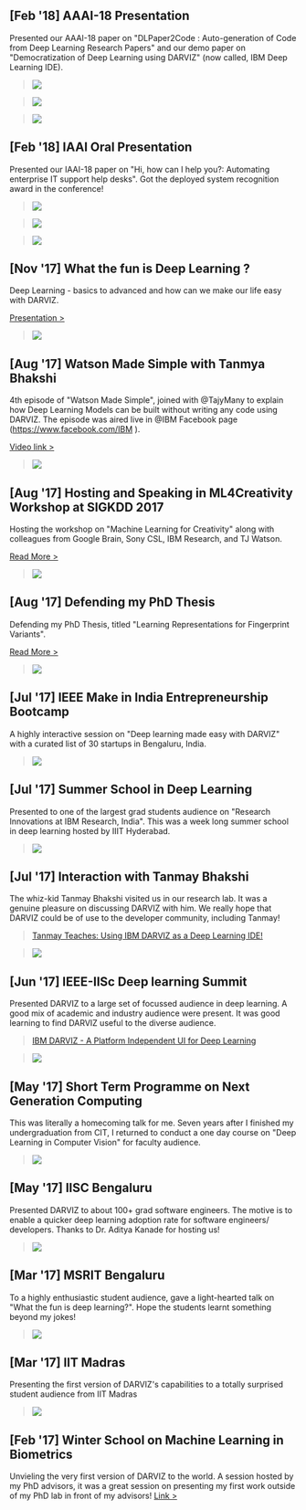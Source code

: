 ## [Feb '18] AAAI-18 Presentation

Presented our AAAI-18 paper on "DLPaper2Code : Auto-generation of Code from Deep Learning Research Papers" and our demo paper on "Democratization of Deep Learning using DARVIZ" (now called, IBM Deep Learning IDE).

> ![](../pictures/aaai18_1.jpg)

> ![](../pictures/aaai18_2.jpg)

> ![](../pictures/aaai18_3.jpg)


## [Feb '18] IAAI Oral Presentation

Presented our IAAI-18 paper on "Hi, how can I help you?: Automating enterprise IT support help desks". Got the deployed system recognition award in the conference!

> ![](../pictures/iaai18_1.jpg)

> ![](../pictures/iaai18_2.jpg)

> ![](../pictures/iaai18_3.jpg)


## [Nov '17] What the fun is Deep Learning ?

Deep Learning - basics to advanced and how can we make our life easy with DARVIZ.

[Presentation >](../docs/DL_SKIT.ppt)

> ![](../pictures/talk11.jpg)

## [Aug '17] Watson Made Simple with Tanmya Bhakshi

4th episode of "Watson Made Simple", joined with @TajyMany to explain how Deep Learning Models can be built without writing any code using DARVIZ. The episode was aired live in  @IBM Facebook page (https://www.facebook.com/IBM ). 

[Video link >](https://www.facebook.com/IBM/videos/1465876830169261/)

> ![](../pictures/talk10.jpg)

## [Aug '17] Hosting and Speaking in ML4Creativity Workshop at SIGKDD 2017

Hosting the workshop on "Machine Learning for Creativity" along with colleagues from Google Brain, Sony CSL, IBM Research, and TJ Watson. 

[Read More >](blogs/ml4creativity.md)

> ![](../pictures/talk9.jpg)

## [Aug '17] Defending my PhD Thesis

Defending my PhD Thesis, titled "Learning Representations for Fingerprint Variants". 

[Read More >](blogs/thesis.md)

> ![](../pictures/thesis2.JPG)

## [Jul '17] IEEE Make in India Entrepreneurship Bootcamp

A highly interactive session on "Deep learning made easy with DARVIZ" with a curated list of 30 startups in Bengaluru, India.

> ![](../pictures/talk1.jpg)


## [Jul '17] Summer School in Deep Learning

Presented to one of the largest grad students audience on "Research Innovations at IBM Research, India". This was a week long summer school in deep learning hosted by IIIT Hyderabad.

> ![](../pictures/talk2.jpg)

## [Jul '17] Interaction with Tanmay Bhakshi

The whiz-kid Tanmay Bhakshi visited us in our research lab. It was a genuine pleasure on discussing DARVIZ with him. We really hope that DARVIZ could be of use to the developer community, including Tanmay! 
> [Tanmay Teaches:  Using IBM DARVIZ as a Deep Learning IDE!](https://www.youtube.com/watch?v=mmRw_MuMPC4)

> ![](../pictures/talk3.jpg)

## [Jun '17] IEEE-IISc Deep learning Summit

Presented DARVIZ to a large set of focussed audience in deep learning. A good mix of academic and industry audience were present. It was good learning to find DARVIZ useful to the diverse audience.
> [IBM DARVIZ - A Platform Independent UI for Deep Learning](https://www.youtube.com/watch?v=GICAnqhvO0I)

> ![](../pictures/talk4.jpg)

## [May '17] Short Term Programme on Next Generation Computing

This was literally a homecoming talk for me. Seven years after I finished my undergraduation from CIT, I returned to conduct a one day course on "Deep Learning in Computer Vision" for faculty audience. 

> ![](../pictures/talk5.jpg)

## [May '17] IISC Bengaluru

Presented DARVIZ to about 100+ grad software engineers. The motive is to enable a quicker deep learning adoption rate for software engineers/ developers. Thanks to Dr. Aditya Kanade for hosting us! 

> ![](../pictures/talk6.jpg)

## [Mar '17] MSRIT Bengaluru

To a highly enthusiastic student audience, gave a light-hearted talk on "What the fun is deep learning?". Hope the students learnt something beyond my jokes!

> ![](../pictures/talk7.jpg)

## [Mar '17] IIT Madras

Presenting the first version of DARVIZ's capabilities to a totally surprised student audience from IIT Madras

> ![](../pictures/talk8.jpg)

## [Feb '17] Winter School on Machine Learning in Biometrics

Unvieling the very first version of DARVIZ to the world. A session hosted by my PhD advisors, it was a great session on presenting my first work outside of my PhD lab in front of my advisors!
[Link >]((http://iab-rubric.org/mlib2017/))

